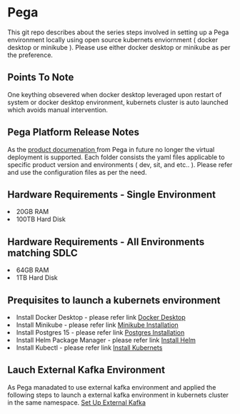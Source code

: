 # Pega
This git repo describes about the series steps involved in setting up a Pega environment locally using open source kubernets enviornment ( docker desktop or minikube ). Please use either docker desktop or minikube as per the preference. 

<h2>Points To Note</h2>
One keything obsevered when docker desktop leveraged upon restart of system or docker desktop environment, kubernets cluster is auto launched which avoids manual intervention.
<h2> Pega Platform Release Notes </h2>
As the <a href="https://docs.pega.com/bundle/platform/page/platform/hub/platform-install-update.html"> product documenation </a> from Pega in future no longer the virtual deployment is supported.
Each folder consists the yaml files applicable to specific product version and environments ( dev, sit, and etc.. ). Please refer and use the configuration files as per the need.

<h2>Hardware Requirements - Single Environment </h2>
 <li>20GB RAM</li>
 <li>100TB Hard Disk </li>
 
<h2>Hardware Requirements - All Environments matching SDLC</h2>
 <li>64GB RAM</li>
 <li>1TB Hard Disk </li>

 <h2>Prequisites to launch a kubernets environment</h2>
 <li>Install Docker Desktop - please refer link <a href="https://docs.docker.com/desktop/">Docker Desktop</a></li>
 <li>Install Minikube - please refer link <a href="https://minikube.sigs.k8s.io/docs/start/?arch=%2Fmacos%2Farm64%2Fstable%2Fbinary+download">Minikube Installation</a></li>
 <li>Install Postgres 15 - please refer link <a href="https://www.postgresql.org/download/">Postgres Installation </a></li>
 <li>Install Helm Package Manager - please refer link <a href="https://helm.sh/docs/intro/install/">Install Helm</a></li>
 <li>Install Kubectl - please refer link <a href="https://kubernetes.io/docs/tasks/tools/">Install Kubernets</a></li>

 <h2>Lauch External Kafka Environment</h2>
 As Pega manadated to use external kafka environment and applied the following steps to launch a external kafka environment in kubernets cluster in the same namespace.
 <a href="https://github.com/guruprince8/pega/blob/main/kafka/kafka_setup_helm.sh"> Set Up External Kafka </a>

